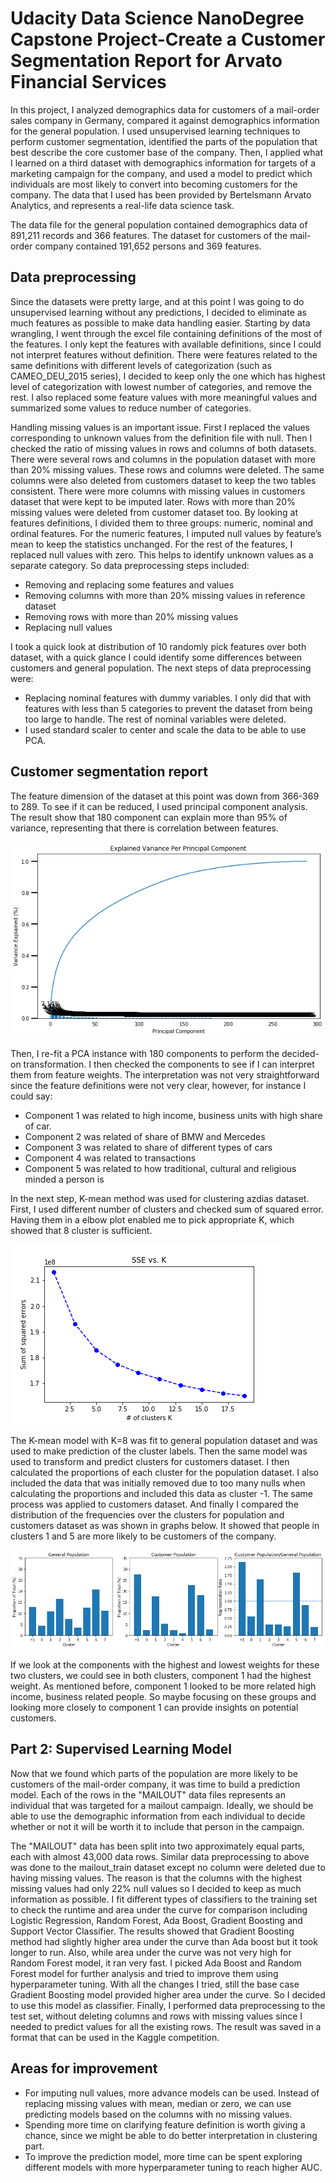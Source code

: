 # Udacity Data Science NanoDegree Capstone Project-Create a Customer Segmentation Report for Arvato Financial Services

In this project, I analyzed demographics data for customers of a mail-order sales company in Germany, compared it against demographics information for the general population. I used unsupervised learning techniques to perform customer segmentation, identified the parts of the population that best describe the core customer base of the company. Then, I applied what I learned on a third dataset with demographics information for targets of a marketing campaign for the company, and used a model to predict which individuals are most likely to convert into becoming customers for the company. The data that I used has been provided by Bertelsmann Arvato Analytics, and represents a real-life data science task.

The data file for the general population contained demographics data of 891,211 records and 366 features. The dataset for customers of the mail-order company contained 191,652 persons and 369 features.

## Data preprocessing

Since the datasets were pretty large, and at this point I was going to do unsupervised learning without any predictions, I decided to eliminate as much features as possible to make data 
 handling easier. Starting by data wrangling, I went through the excel file containing definitions of the most of the features. I only kept the features with available definitions, since I could not interpret features without definition. There were features related to the same definitions with different levels of categorization (such as CAMEO_DEU_2015 series), I decided to keep only the one which has highest level of categorization with lowest number of categories, and remove the rest. I also replaced some feature values with more meaningful values and summarized some values to reduce number of categories. 

Handling missing values is an important issue. First I replaced the values corresponding to unknown values from the definition file with null. Then I checked the ratio of missing values in rows and columns of both datasets. There were several rows and columns in the population dataset with more than 20% missing values. These rows and columns were deleted. The same columns were also deleted from customers dataset to keep the two tables consistent. There were more columns with missing values in customers dataset that were kept to be imputed later. Rows with more than 20% missing values were deleted from customer dataset too.
By looking at features definitions, I divided them to three groups: numeric, nominal and ordinal features. For the numeric features, I imputed null values by feature’s mean to keep the statistics unchanged. For the rest of the features, I replaced null values with zero. This helps to identify unknown values as a separate category. 
So data preprocessing steps included:
-	Removing and replacing some features and values
-	Removing columns with more than 20% missing values in reference dataset
-	Removing rows with more than 20% missing values
-	Replacing null values

I took a quick look at distribution of 10 randomly pick features over both dataset, with a quick glance I could identify some differences between customers and general population.
The next steps of data preprocessing were:
-	Replacing nominal features with dummy variables. I only did that with features with less than 5 categories to prevent the dataset from being too large to handle. The rest of nominal variables were deleted.
-	I used standard scaler to center and scale the data to be able to use PCA.
 
## Customer segmentation report
The feature dimension of the dataset at this point was down from 366-369 to 289. To see if it can be reduced, I used principal component analysis. The result show that 180 component can explain more than 95% of variance, representing that there is correlation between features. 

![PCA1](PCA1.png)

Then, I re-fit a PCA instance with 180 components to perform the decided-on transformation.
I then checked the components to see if I can interpret them from feature weights. 
The interpretation was not very straightforward since the feature definitions were not very clear, however, for instance I could say:
- Component 1 was related to high income, business units with high share of car.
- Component 2 was related of share of BMW and Mercedes
- Component 3 was related to share of different types of cars
- Component 4 was related to transactions 
- Component 5 was related to how traditional, cultural and religious minded a person is 

In the next step, K-mean method was used for clustering azdias dataset. First, I used different number of clusters and checked sum of squared error. Having them in a elbow plot enabled me to pick appropriate K, which showed that 8 cluster is sufficient. 

![elbow_plot](elbow_plot.png)

The K-mean model with K=8 was fit to general population dataset and was used to make prediction of the cluster labels. Then the same model was used to transform and predict clusters for customers dataset. I then calculated the proportions of each cluster for the population dataset. I also included the data that was initially removed due to too many nulls when calculating the proportions and included this data as cluster -1.
The same process was applied to customers dataset. And finally I compared the distribution of the frequencies over the clusters for population and customers dataset as was shown in graphs below. It showed that people in clusters 1 and 5 are more likely to be customers of the company. 

![clusters](clusters.png)


If we look at the components with the highest and lowest weights for these two clusters, we could see in both clusters, component 1 had the highest weight. As mentioned before, component 1 looked to be more related high income, business related people. So maybe focusing on these groups and looking more closely to component 1 can provide insights on potential customers.
## Part 2: Supervised Learning Model

Now that we found which parts of the population are more likely to be customers of the mail-order company, it was time to build a prediction model. Each of the rows in the "MAILOUT" data files represents an individual that was targeted for a mailout campaign. Ideally, we should be able to use the demographic information from each individual to decide whether or not it will be worth it to include that person in the campaign.

The "MAILOUT" data has been split into two approximately equal parts, each with almost 43,000 data rows. Similar data preprocessing to above was done to the mailout_train dataset except no column were deleted due to having missing values. The reason is that the columns with the highest missing values had only 22% null values so I decided to keep as much information as possible. 
I fit different types of classifiers to the training set to check the runtime and area under the curve for comparison including Logistic Regression, Random Forest, Ada Boost, Gradient Boosting and Support Vector Classifier. 
The results showed that Gradient Boosting method had slightly higher area under the curve than Ada boost but it took longer to run. Also, while area under the curve was not very high for Random Forest model, it ran very fast. I picked Ada Boost and Random Forest model for further analysis and tried to improve them using hyperparameter tuning. With all the changes I tried, still the base case Gradient Boosting model provided higher area under the curve. So I decided to use this model as classifier. 
Finally, I performed data preprocessing to the test set, without deleting columns and rows with missing values since I needed to predict values for all the existing rows. The result was saved in a format that can be used in the Kaggle competition.

## Areas for improvement
-	For imputing null values, more advance models can be used. Instead of replacing missing values with mean, median or zero, we can use predicting models based on the columns with no missing values.
-	Spending more time on clarifying feature definition is worth giving a chance, since we might be able to do better interpretation in clustering part.
-	To improve the prediction model, more time can be spent exploring different models with more hyperparameter tuning to reach higher AUC. 

